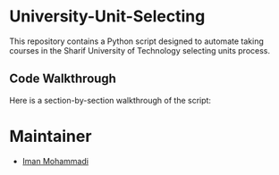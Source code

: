 # University-Unit-Selecting
This repository contains a Python script designed to automate taking courses in the Sharif University of Technology selecting units process.

## Code Walkthrough

Here is a section-by-section walkthrough of the script:

# Maintainer
- [Iman Mohammadi](https://github.com/Imanm02)